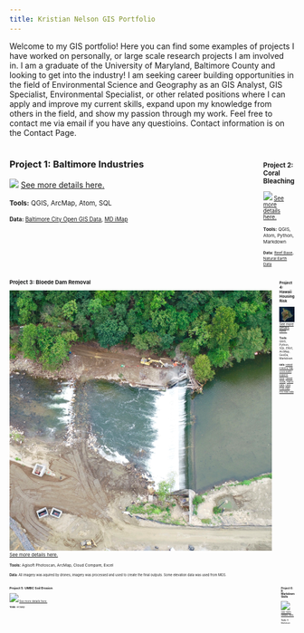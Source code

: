 ```yaml
---
title: Kristian Nelson GIS Portfolio
---
```


Welcome to my GIS portfolio! Here you can find some examples of projects I have worked on personally, or large scale research projects I am involved in. I am a graduate of the University of Maryland, Baltimore County and looking to get into the industry! I am seeking career building opportunities in the field of Environmental Science and Geography as an GIS Analyst, GIS Specialist, Environmental Specialist, or other related positions where I can apply and improve my current skills, expand upon my knowledge from others in the field, and show my passion through my work. Feel free to contact me via email if you have any questioins. Contact information is on the Contact Page. 

<!--This is the first row of projects -->
<div style="display:table-row; width:100%; table-layout: fixed">
<div style="display: table-cell; width:700px; margin-right:10px" markdown="1">
 
### Project 1: Baltimore Industries

<kbd><img src="https://KristianNelson.github.io/project1/p1photo.png" /></kbd>
[See more details here.](https://kristiannelson.github.io/project1/project_1.html)

<small>__Tools:__ QGIS, ArcMap, Atom, SQL
                                         
<small>__Data:__ [Baltimore City Open GIS Data](http://gis-baltimore.opendata.arcgis.com/),
 [MD iMap](https://imap.maryland.gov/Pages/lidar-dem-download-files.aspx)
 
</div>

<div style="display: table-cell; width:100px">&nbsp;	

</div>

<div style="display: table-cell; width:700px" markdown="1">

### Project 2: Coral Bleaching

<kbd><img src="https://KristianNelson.github.io/project2/p2photo.png" /></kbd>
[See more details here.](https://kristiannelson.github.io/project2/project2.html)

<small>__Tools:__ QGIS, Atom, Python, Markdown

<small>__Data:__ [Reef Base](http://www.reefbase.org/main.aspx),
[Natural Earth Data](https://www.naturalearthdata.com/downloads/50m-raster-data/)

</div>
</div>
<!--This is the second row of projects -->
<div style="display:table-row; width:100%; table-layout: fixed">
<div style="display: table-cell; width:700px; margin-right:3px" markdown="1">

### Project 3: Bloede Dam Removal

![](bloededam/dam2.png)
[See more details here.](https://KristianNelson.github.io/bloededam/bloededameproject.html)

<small>__Tools:__ Agisoft Photoscan, ArcMap, Cloud Compare, Excel

<small>__Data:__ All imagery was aquired by drones, imagery was processed and used to create the final outputs. Some elevation data was used from MGS.

</div>

<div style="display: table-cell; width:370px" markdown="1">

</div>

<div style="display: table-cell; width:700px" markdown="1">

### Project 4: Hawaii Housing Risk

![](finalproject/coverphoto1.JPG)
[See more details here.](https://KristianNelson.github.io/finalproject/finalproject.html)

<small>__Tools__: QGIS, Python, SQL, ENVI, ArcMap, GeoDa, Markdown

<small>__Data__: [Hawaii Forest & Trail](https://www.hawaii-forest.com/volcano-eruption-update/), 
 [USGS Earth Explorer](https://earthexplorer.usgs.gov/), [DEM](http://www.soest.hawaii.edu/coasts/data/hawaii/dem.html), [Hawaii Guide](https://www.hawaii-guide.com/big-island/big-island-hawaii-maps), [Parcel Data](http://geoportal.hawaii.gov/datasets/1eb5fa03038d49cba930096ea67194e0_5), [Lava Flow Data](http://geoportal.hawaii.gov/datasets/volcano-lava-flow-hazard-zones), [Fire Risk Data](http://geoportal.hawaii.gov/datasets/fire-risk-areas)
 
</div>
</div>
<div style="display:table-row; width:100%; table-layout: fixed">
<div style="display: table-cell; width:700px; margin-right:3px" markdown="1">

### Project 5: UMBC Soil Erosion

![](soilerosion/soilcover.png)
[See more details here.](https://KristianNelson.github.io/soilerosion/soilerosion.html)

<small>__Tools__: ArcMap

</div>

<div style="display: table-cell; width:370px" markdown="1">
</div>

<div style="display: table-cell; width:100px">&nbsp;	

</div>

<div style="display: table-cell; width:700px" markdown="1">

### Project 6: R Markdown Skills

<kbd><img src="https://KristianNelson.github.io/markdown/444.png" /></kbd>
[See more details here.](https://kristiannelson.github.io/markdown/rskills.html)

<small>__Tools:__ R Markdown

</div>
